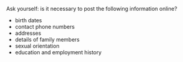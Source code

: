 
Ask yourself: is it necessary to post the following information online?

 - birth dates
 - contact phone numbers
 - addresses
 - details of family members
 - sexual orientation
 - education and employment history
# 